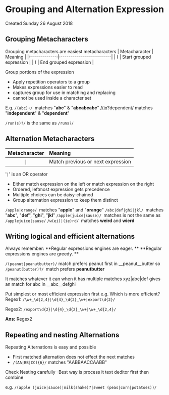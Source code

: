 # Grouping and Alternation Expression
Created Sunday 26 August 2018

Grouping Metacharacters
-----------------------
Grouping metacharacters are easiest metacharacters
| Metacharacter | Meaning                  |
|:-------------:|:-------------------------|
|       (       | Start grouped expression |
|       )       | End grouped expression   |


Group portions of the expression
- Apply repetition operators to a group
- Makes expressions easier to read
- captures group for use in matching and replacing
- cannot be used inside a character set

E.g.
``/(abc)+/ ``matches "__abc__" & "__abcabcabc__"
[/(in](file:///(in))?dependent/ matches "__independent__" & "__dependent__"

``/run(s)?/`` is the same as ``/runs?/``

Alternation Metacharacters
--------------------------
| Metacharacter | Meaning                           |
|:-------------:|:----------------------------------|
|      ∣      | Match previous or next expression |


'``|``' is an OR operator
- Either match expression on the left or match expression on the right
- Ordered, leftmost expression gets precedence
- Multiple choices can be daisy-chained
- Group alternation expression to keep them distinct

``/apple|orange/ ``matches "__apple__" and "__orange__"
``/abc|def|ghi|jkl/ ``matches "__abc__", "__def__", "__ghi__", "__jkl__"
``/apple(juice|sause)/ ``matches is not the same as ``/applejuice|sause/``
``/w(ei)|(ie)rd/ ``matches __weird__ and __wierd__

Writing logical and efficient alternations
------------------------------------------
Always remember:
**Regular expressions engines are eager. **
**Regular expressions engines are greedy. **

``/(peanut|peanutbutter)/`` match prefers peanut first in __peanut__butter
so ``/peanut(butter)?/ ``match prefers __peanutbutter__

It matches whatever it can when it has multiple matches
xyz|abc|def gives an match for abc in __abc__defghi 

Put simplest or most efficient expression first
e.g. Which is more efficient?
Regex1:  ``/\w+_\d{2,4}|\d{4}_\d{2}_\w+|export\d{2}/``

Regex2:  ``/export\d{2}|\d{4}_\d{2}_\w+|\w+_\d{2,4}/``

**Ans:** Regex2

Repeating and nesting Alternations
----------------------------------

Repeating Alternations is easy and possible
- First matched alternation does not effect the next matches
- ``/(AA|BB|CC){6}/`` matches "AABBAACCAABB"

Check Nesting carefully
-Best way is process it text deditor first then combine

e.g. 
``/(apple (juice|sauce)|milk(shake)?|sweet (peas|corn|potatoes))/``





